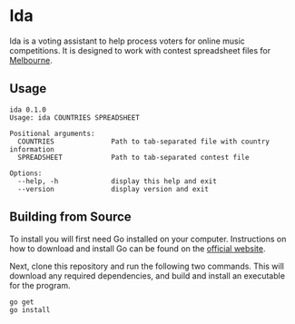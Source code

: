 # Ida

Ida is a voting assistant to help process voters for online music competitions. It is designed to work with contest spreadsheet files for [Melbourne](https://github.com/iune-melbourne/melbourne-archive).

## Usage

```
ida 0.1.0
Usage: ida COUNTRIES SPREADSHEET

Positional arguments:
  COUNTRIES              Path to tab-separated file with country information
  SPREADSHEET            Path to tab-separated contest file

Options:
  --help, -h             display this help and exit
  --version              display version and exit
```

## Building from Source

To install you will first need Go installed on your computer. Instructions on how to download and install Go can be found on the [official website](https://golang.org/dl/).

Next, clone this repository and run the following two commands. This will download any required dependencies, and build and install an executable for the program.

```
go get
go install
```